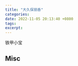 ```yaml
---
title: "大久保丽香"
categories: 
date: 2022-11-05 20:13:40 +0800
tags: 
excerpt: 
---
```



铁甲小宝





## Misc

